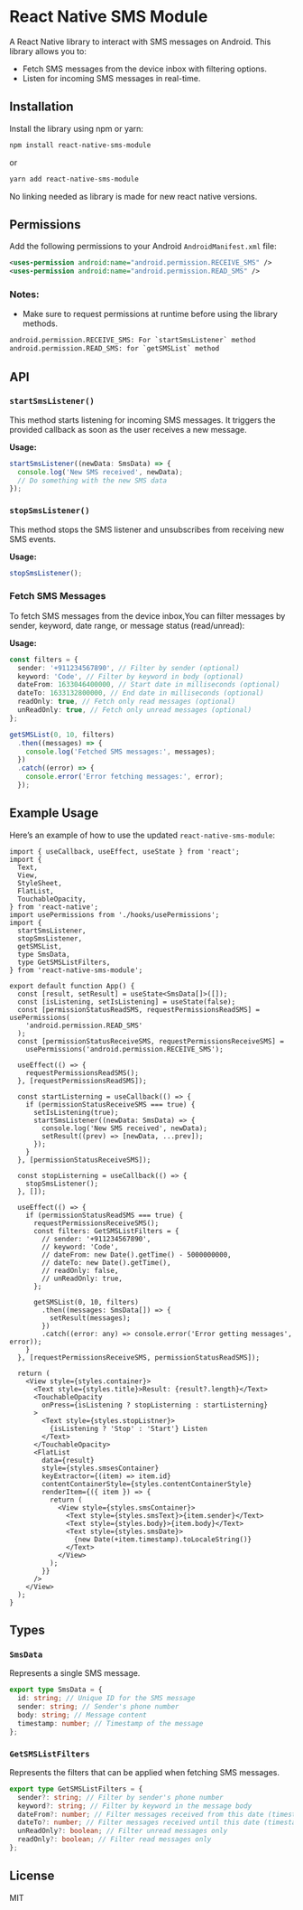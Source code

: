 # React Native SMS Module

A React Native library to interact with SMS messages on Android. This library allows you to:

- Fetch SMS messages from the device inbox with filtering options.
- Listen for incoming SMS messages in real-time.

## Installation

Install the library using npm or yarn:

```bash
npm install react-native-sms-module
```

or

```bash
yarn add react-native-sms-module
```

No linking needed as library is made for new react native versions.

## Permissions

Add the following permissions to your Android `AndroidManifest.xml` file:

```xml
<uses-permission android:name="android.permission.RECEIVE_SMS" />
<uses-permission android:name="android.permission.READ_SMS" />
```

### Notes:

- Make sure to request permissions at runtime before using the library methods.

```xml
android.permission.RECEIVE_SMS: For `startSmsListener` method
android.permission.READ_SMS: for `getSMSList` method
```

## API

### `startSmsListener()`

This method starts listening for incoming SMS messages. It triggers the provided callback as soon as the user receives a new message.

**Usage:**

```typescript
startSmsListener((newData: SmsData) => {
  console.log('New SMS received', newData);
  // Do something with the new SMS data
});
```

### `stopSmsListener()`

This method stops the SMS listener and unsubscribes from receiving new SMS events.

**Usage:**

```typescript
stopSmsListener();
```

### Fetch SMS Messages

To fetch SMS messages from the device inbox,You can filter messages by sender, keyword, date range, or message status (read/unread):

**Usage:**

```typescript
const filters = {
  sender: '+911234567890', // Filter by sender (optional)
  keyword: 'Code', // Filter by keyword in body (optional)
  dateFrom: 1633046400000, // Start date in milliseconds (optional)
  dateTo: 1633132800000, // End date in milliseconds (optional)
  readOnly: true, // Fetch only read messages (optional)
  unReadOnly: true, // Fetch only unread messages (optional)
};

getSMSList(0, 10, filters)
  .then((messages) => {
    console.log('Fetched SMS messages:', messages);
  })
  .catch((error) => {
    console.error('Error fetching messages:', error);
  });
```

## Example Usage

Here’s an example of how to use the updated `react-native-sms-module`:

```tsx
import { useCallback, useEffect, useState } from 'react';
import {
  Text,
  View,
  StyleSheet,
  FlatList,
  TouchableOpacity,
} from 'react-native';
import usePermissions from './hooks/usePermissions';
import {
  startSmsListener,
  stopSmsListener,
  getSMSList,
  type SmsData,
  type GetSMSListFilters,
} from 'react-native-sms-module';

export default function App() {
  const [result, setResult] = useState<SmsData[]>([]);
  const [isListening, setIsListening] = useState(false);
  const [permissionStatusReadSMS, requestPermissionsReadSMS] = usePermissions(
    'android.permission.READ_SMS'
  );
  const [permissionStatusReceiveSMS, requestPermissionsReceiveSMS] =
    usePermissions('android.permission.RECEIVE_SMS');

  useEffect(() => {
    requestPermissionsReadSMS();
  }, [requestPermissionsReadSMS]);

  const startListerning = useCallback(() => {
    if (permissionStatusReceiveSMS === true) {
      setIsListening(true);
      startSmsListener((newData: SmsData) => {
        console.log('New SMS received', newData);
        setResult((prev) => [newData, ...prev]);
      });
    }
  }, [permissionStatusReceiveSMS]);

  const stopListerning = useCallback(() => {
    stopSmsListener();
  }, []);

  useEffect(() => {
    if (permissionStatusReadSMS === true) {
      requestPermissionsReceiveSMS();
      const filters: GetSMSListFilters = {
        // sender: '+911234567890',
        // keyword: 'Code',
        // dateFrom: new Date().getTime() - 5000000000,
        // dateTo: new Date().getTime(),
        // readOnly: false,
        // unReadOnly: true,
      };

      getSMSList(0, 10, filters)
        .then((messages: SmsData[]) => {
          setResult(messages);
        })
        .catch((error: any) => console.error('Error getting messages', error));
    }
  }, [requestPermissionsReceiveSMS, permissionStatusReadSMS]);

  return (
    <View style={styles.container}>
      <Text style={styles.title}>Result: {result?.length}</Text>
      <TouchableOpacity
        onPress={isListening ? stopListerning : startListerning}
      >
        <Text style={styles.stopListner}>
          {isListening ? 'Stop' : 'Start'} Listen
        </Text>
      </TouchableOpacity>
      <FlatList
        data={result}
        style={styles.smsesContainer}
        keyExtractor={(item) => item.id}
        contentContainerStyle={styles.contentContainerStyle}
        renderItem={({ item }) => {
          return (
            <View style={styles.smsContainer}>
              <Text style={styles.smsText}>{item.sender}</Text>
              <Text style={styles.body}>{item.body}</Text>
              <Text style={styles.smsDate}>
                {new Date(+item.timestamp).toLocaleString()}
              </Text>
            </View>
          );
        }}
      />
    </View>
  );
}
```

## Types

### `SmsData`

Represents a single SMS message.

```ts
export type SmsData = {
  id: string; // Unique ID for the SMS message
  sender: string; // Sender's phone number
  body: string; // Message content
  timestamp: number; // Timestamp of the message
};
```

### `GetSMSListFilters`

Represents the filters that can be applied when fetching SMS messages.

```ts
export type GetSMSListFilters = {
  sender?: string; // Filter by sender's phone number
  keyword?: string; // Filter by keyword in the message body
  dateFrom?: number; // Filter messages received from this date (timestamp)
  dateTo?: number; // Filter messages received until this date (timestamp)
  unReadOnly?: boolean; // Filter unread messages only
  readOnly?: boolean; // Filter read messages only
};
```

## License

MIT
